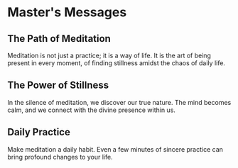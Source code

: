 # Master's Messages

## The Path of Meditation

Meditation is not just a practice; it is a way of life. It is the art of being present in every moment, of finding stillness amidst the chaos of daily life.

## The Power of Stillness

In the silence of meditation, we discover our true nature. The mind becomes calm, and we connect with the divine presence within us.

## Daily Practice

Make meditation a daily habit. Even a few minutes of sincere practice can bring profound changes to your life. 